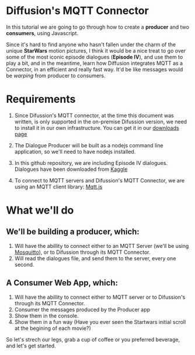 # Diffusion's MQTT Connector 

In this tutorial we are going to go through how to create a **producer** and two **consumers**, using Javascript.

Since it's hard to find anyone who hasn't fallen under the charm of the unique **StarWars** motion pictures, I think it would be a nice treat to go over some of the most iconic episode dialogues (**Episode IV**), and use them to play a bit, and in the meantime, learn how Diffusion integrates MQTT as a Connector, in an efficient and really fast way. It'd be like messages would be *warping* from producer to consumers.

# Requirements

1. Since Difussion's MQTT connector, at the time this document was written, is only supported in the on-premise Difussion version, we need to install it in our own infrastructure. You can get it in our  [downloads page](https://www.pushtechnology.com/developers/releases/6.6/)

2. The Dialogue Producer will be built as a nodejs command line application, so we'll need to have nodejs installed.
3. In this github repository, we are including Episode IV dialogues. Dialogues have been downloaded from [Kaggle](https://www.kaggle.com/xvivancos/star-wars-movie-scripts?select=SW_EpisodeIV.txt)
4. To connect to MQTT servers and Difussion's MQTT Connector, we are using an MQTT client library: [Mqtt.js](https://github.com/mqttjs/MQTT.js)

# What we'll do

## We'll be building a producer, which:

1. Will have the abillity to connect either to an MQTT Server (we'll be using [Mosquitto](https://test.mosquitto.org/)), or to Difussion through its MQTT Connector.
2. Will read the dialogues file, and send them to the server, every one second.

## A Consumer Web App, which:

1. Will have the abillity to connect either to MQTT server or to Difussion's through its MQTT Connector.
2. Consumer the messages produced by the Producer app
3. Show them in the console.
4. Show them in a fun way (Have you ever seen the Startwars initial scroll at the begining of each movie?)

So let's strech our legs, grab a cup of coffee or you preferred beverage, and let's get started.

